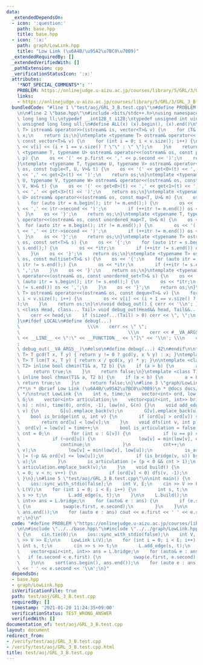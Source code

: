 ```yaml
---
data:
  _extendedDependsOn:
  - icon: ':question:'
    path: base.hpp
    title: base.hpp
  - icon: ':x:'
    path: graph/LowLink.hpp
    title: "Low Link (\u6A4B/\u95A2\u7BC0\u70B9)"
  _extendedRequiredBy: []
  _extendedVerifiedWith: []
  _pathExtension: cpp
  _verificationStatusIcon: ':x:'
  attributes:
    '*NOT_SPECIAL_COMMENTS*': ''
    PROBLEM: https://onlinejudge.u-aizu.ac.jp/courses/library/5/GRL/3/GRL_3_B
    links:
    - https://onlinejudge.u-aizu.ac.jp/courses/library/5/GRL/3/GRL_3_B
  bundledCode: "#line 1 \"test/aoj/GRL_3_B.test.cpp\"\n#define PROBLEM \"https://onlinejudge.u-aizu.ac.jp/courses/library/5/GRL/3/GRL_3_B\"\
    \n\n#line 2 \"base.hpp\"\n#include <bits/stdc++.h>\nusing namespace std;\ntypedef\
    \ long long ll;\ntypedef __int128_t i128;\ntypedef unsigned int uint;\ntypedef\
    \ unsigned long long ull;\n#define ALL(x) (x).begin(), (x).end()\n\ntemplate <typename\
    \ T> istream& operator>>(istream& is, vector<T>& v) {\n    for (T& x : v) is >>\
    \ x;\n    return is;\n}\ntemplate <typename T> ostream& operator<<(ostream& os,\
    \ const vector<T>& v) {\n    for (int i = 0; i < v.size(); i++) {\n        os\
    \ << v[i] << (i + 1 == v.size() ? \"\" : \" \");\n    }\n    return os;\n}\ntemplate\
    \ <typename T, typename U> ostream& operator<<(ostream& os, const pair<T, U>&\
    \ p) {\n    os << '(' << p.first << ',' << p.second << ')';\n    return os;\n\
    }\ntemplate <typename T, typename U, typename V> ostream& operator<<(ostream&\
    \ os, const tuple<T, U, V>& t) {\n    os << '(' << get<0>(t) << ',' << get<1>(t)\
    \ << ',' << get<2>(t) << ')';\n    return os;\n}\ntemplate <typename T, typename\
    \ U, typename V, typename W> ostream& operator<<(ostream& os, const tuple<T, U,\
    \ V, W>& t) {\n    os << '(' << get<0>(t) << ',' << get<1>(t) << ',' << get<2>(t)\
    \ << ',' << get<3>(t) << ')';\n    return os;\n}\ntemplate <typename T, typename\
    \ U> ostream& operator<<(ostream& os, const map<T, U>& m) {\n    os << '{';\n\
    \    for (auto itr = m.begin(); itr != m.end();) {\n        os << '(' << itr->first\
    \ << ',' << itr->second << ')';\n        if (++itr != m.end()) os << ',';\n  \
    \  }\n    os << '}';\n    return os;\n}\ntemplate <typename T, typename U> ostream&\
    \ operator<<(ostream& os, const unordered_map<T, U>& m) {\n    os << '{';\n  \
    \  for (auto itr = m.begin(); itr != m.end();) {\n        os << '(' << itr->first\
    \ << ',' << itr->second << ')';\n        if (++itr != m.end()) os << ',';\n  \
    \  }\n    os << '}';\n    return os;\n}\ntemplate <typename T> ostream& operator<<(ostream&\
    \ os, const set<T>& s) {\n    os << '{';\n    for (auto itr = s.begin(); itr !=\
    \ s.end();) {\n        os << *itr;\n        if (++itr != s.end()) os << ',';\n\
    \    }\n    os << '}';\n    return os;\n}\ntemplate <typename T> ostream& operator<<(ostream&\
    \ os, const multiset<T>& s) {\n    os << '{';\n    for (auto itr = s.begin();\
    \ itr != s.end();) {\n        os << *itr;\n        if (++itr != s.end()) os <<\
    \ ',';\n    }\n    os << '}';\n    return os;\n}\ntemplate <typename T> ostream&\
    \ operator<<(ostream& os, const unordered_set<T>& s) {\n    os << '{';\n    for\
    \ (auto itr = s.begin(); itr != s.end();) {\n        os << *itr;\n        if (++itr\
    \ != s.end()) os << ',';\n    }\n    os << '}';\n    return os;\n}\ntemplate <typename\
    \ T> ostream& operator<<(ostream& os, const deque<T>& v) {\n    for (int i = 0;\
    \ i < v.size(); i++) {\n        os << v[i] << (i + 1 == v.size() ? \"\" : \" \"\
    );\n    }\n    return os;\n}\n\nvoid debug_out() { cerr << '\\n'; }\ntemplate\
    \ <class Head, class... Tail> void debug_out(Head&& head, Tail&&... tail) {\n\
    \    cerr << head;\n    if (sizeof...(Tail) > 0) cerr << \", \";\n    debug_out(move(tail)...);\n\
    }\n#ifdef LOCAL\n#define debug(...)                                          \
    \                         \\\n    cerr << \" \";                             \
    \                                        \\\n    cerr << #__VA_ARGS__ << \" :[\"\
    \ << __LINE__ << \":\" << __FUNCTION__ << \"]\" << '\\n'; \\\n    cerr << \" \"\
    ;                                                                     \\\n   \
    \ debug_out(__VA_ARGS__)\n#else\n#define debug(...) 42\n#endif\n\ntemplate <typename\
    \ T> T gcd(T x, T y) { return y != 0 ? gcd(y, x % y) : x; }\ntemplate <typename\
    \ T> T lcm(T x, T y) { return x / gcd(x, y) * y; }\n\ntemplate <class T1, class\
    \ T2> inline bool chmin(T1& a, T2 b) {\n    if (a > b) {\n        a = b;\n   \
    \     return true;\n    }\n    return false;\n}\ntemplate <class T1, class T2>\
    \ inline bool chmax(T1& a, T2 b) {\n    if (a < b) {\n        a = b;\n       \
    \ return true;\n    }\n    return false;\n}\n#line 3 \"graph/LowLink.hpp\"\n\n\
    /**\n * @brief Low Link (\u6A4B/\u95A2\u7BC0\u70B9)\n * @docs docs/graph/LowLink.md\n\
    \ */\nstruct LowLink {\n    int n, time;\n    vector<int> ord, low;\n    vector<vector<int>>\
    \ G;\n    vector<int> articulation;\n    vector<pair<int, int>> bridge;\n    LowLink(int\
    \ n) : n(n), time(0), ord(n, -1), low(n), G(n) {}\n    void add_edge(int u, int\
    \ v) {\n        G[u].emplace_back(v);\n        G[v].emplace_back(u);\n    }\n\
    \    bool is_bridge(int u, int v) {\n        if (ord[u] > ord[v]) swap(u, v);\n\
    \        return ord[u] < low[v];\n    }\n    void dfs(int v, int p) {\n      \
    \  ord[v] = low[v] = time++;\n        bool is_articulation = false;\n        int\
    \ cnt = 0;\n        for (int u : G[v]) {\n            if (u == p) continue;\n\
    \            if (~ord[u]) {\n                low[v] = min(low[v], ord[u]);\n \
    \               continue;\n            }\n            cnt++;\n            dfs(u,\
    \ v);\n            low[v] = min(low[v], low[u]);\n            is_articulation\
    \ |= (~p && ord[v] <= low[u]);\n            if (is_bridge(v, u)) bridge.emplace_back(v,\
    \ u);\n        }\n        is_articulation |= (p < 0 && cnt > 1);\n        if (is_articulation)\
    \ articulation.emplace_back(v);\n    }\n    void build() {\n        for (int v\
    \ = 0; v < n; v++) {\n            if (ord[v] < 0) dfs(v, -1);\n        }\n   \
    \ }\n};\n#line 5 \"test/aoj/GRL_3_B.test.cpp\"\n\nint main() {\n    cin.tie(0);\n\
    \    ios::sync_with_stdio(false);\n    int V, E;\n    cin >> V >> E;\n\n    LowLink\
    \ L(V);\n    for (int i = 0; i < E; i++) {\n        int s, t;\n        cin >>\
    \ s >> t;\n        L.add_edge(s, t);\n    }\n\n    L.build();\n    vector<pair<int,\
    \ int>> ans = L.bridge;\n    for (auto& e : ans) {\n        if (e.second < e.first)\
    \ {\n            swap(e.first, e.second);\n        }\n    }\n\n    sort(ans.begin(),\
    \ ans.end());\n    for (auto e : ans) cout << e.first << ' ' << e.second << '\\\
    n';\n}\n"
  code: "#define PROBLEM \"https://onlinejudge.u-aizu.ac.jp/courses/library/5/GRL/3/GRL_3_B\"\
    \n\n#include \"../../base.hpp\"\n#include \"../../graph/LowLink.hpp\"\n\nint main()\
    \ {\n    cin.tie(0);\n    ios::sync_with_stdio(false);\n    int V, E;\n    cin\
    \ >> V >> E;\n\n    LowLink L(V);\n    for (int i = 0; i < E; i++) {\n       \
    \ int s, t;\n        cin >> s >> t;\n        L.add_edge(s, t);\n    }\n\n    L.build();\n\
    \    vector<pair<int, int>> ans = L.bridge;\n    for (auto& e : ans) {\n     \
    \   if (e.second < e.first) {\n            swap(e.first, e.second);\n        }\n\
    \    }\n\n    sort(ans.begin(), ans.end());\n    for (auto e : ans) cout << e.first\
    \ << ' ' << e.second << '\\n';\n}"
  dependsOn:
  - base.hpp
  - graph/LowLink.hpp
  isVerificationFile: true
  path: test/aoj/GRL_3_B.test.cpp
  requiredBy: []
  timestamp: '2021-01-20 11:24:35+09:00'
  verificationStatus: TEST_WRONG_ANSWER
  verifiedWith: []
documentation_of: test/aoj/GRL_3_B.test.cpp
layout: document
redirect_from:
- /verify/test/aoj/GRL_3_B.test.cpp
- /verify/test/aoj/GRL_3_B.test.cpp.html
title: test/aoj/GRL_3_B.test.cpp
---
```

